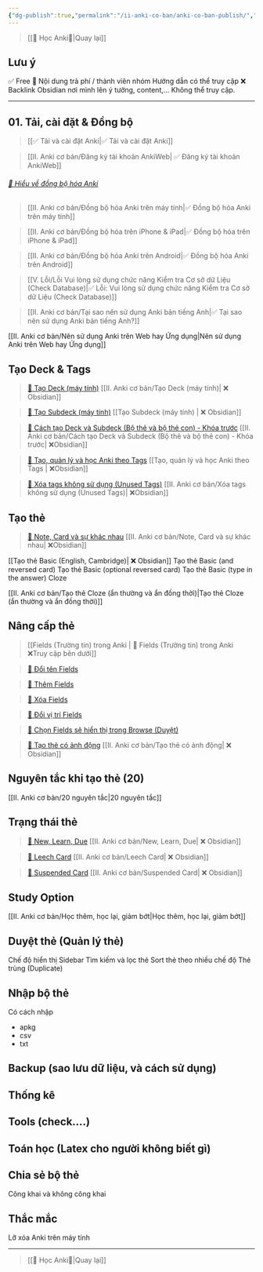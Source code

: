 ```yaml
---
{"dg-publish":true,"permalink":"/ii-anki-co-ban/anki-co-ban-publish/","title":"Anki cơ bản","pinned":true,"noteIcon":1}
---
```


> [[🌟 Học Anki🌟\|Quay lại]]

## Lưu ý

✅ Free
👑 Nội dung trả phí / thành viên nhóm Hướng dẫn có thể truy cập
❌ Backlink Obsidian nơi mình lên ý tưởng, content,... Không thể truy cập.

___
## 01. Tải, cài đặt & Đồng bộ

> [[✅ Tải và cài đặt Anki\|✅ Tải và cài đặt Anki]]

> [[II. Anki cơ bản/Đăng ký tài khoản AnkiWeb\| ✅ Đăng ký tài khoản AnkiWeb]] 

###### [👑 Hiểu về đồng bộ hóa Anki](https://www.facebook.com/groups/ankikhoa2/posts/656841203164849/)  

> [[II. Anki cơ bản/Đồng bộ hóa Anki trên máy tính\|✅ Đồng bộ hóa Anki trên máy tính]]

> [[II. Anki cơ bản/Đồng bộ hóa trên iPhone & iPad\|✅ Đồng bộ hóa trên iPhone & iPad]]

> [[II. Anki cơ bản/Đồng bộ hóa Anki trên Android\|✅ Đồng bộ hóa Anki trên Android]]

> [[V. Lỗi/Lỗi Vui lòng sử dụng chức năng Kiểm tra Cơ sở dữ Liệu (Check Database)\|✅ Lỗi: Vui lòng sử dụng chức năng Kiểm tra Cơ sở dữ Liệu (Check Database)]]

> [[II. Anki cơ bản/Tại sao nên sử dụng Anki bản tiếng Anh\|✅ Tại sao nên sử dụng Anki bản tiếng Anh?]]

[[II. Anki cơ bản/Nên sử dụng Anki trên Web hay Ứng dụng\|Nên sử dụng Anki trên Web hay Ứng dụng]]

## Tạo Deck & Tags

> [👑 Tạo Deck (máy tính)](https://www.facebook.com/100006970567626/videos/269699682445236/)
> [[II. Anki cơ bản/Tạo Deck (máy tính)\| ❌ Obsidian]]


> [👑 Tạo Subdeck (máy tính)](https://www.facebook.com/100006970567626/videos/1309708296640380/)
> [[Tạo Subdeck (máy tính) \| ❌ Obsidian]]


> [👑 Cách tạo Deck và Subdeck (Bộ thẻ và bộ thẻ con) - Khóa trước](https://www.facebook.com/100006970567626/videos/948967736190048/) 
> [[II. Anki cơ bản/Cách tạo Deck và Subdeck (Bộ thẻ và bộ thẻ con) - Khóa trước\| ❌Obsidian]]


> [👑 Tạo, quản lý và học Anki theo Tags](https://www.facebook.com/100006970567626/videos/1735576880208862/) 
> [[Tạo, quản lý và học Anki theo Tags \| ❌Obsidian]]


> [👑 Xóa tags không sử dụng (Unused Tags)](https://www.facebook.com/groups/ankikhoa2/posts/658428619672774/)
> [[II. Anki cơ bản/Xóa tags không sử dụng (Unused Tags)\| ❌Obsidian]]


## Tạo thẻ

> [👑 Note, Card và sự khác nhau](https://www.facebook.com/groups/ankikhoa2/posts/658651092983860/)
> [[II. Anki cơ bản/Note, Card và sự khác nhau\| ❌Obsidian]]

[[Tạo thẻ Basic (English, Cambridge)\| ❌ Obsidian]]
Tạo thẻ Basic (and reversed card)
Tạo thẻ Basic (optional reversed card)
Tạo thẻ Basic (type in the answer)
Cloze

[[II. Anki cơ bản/Tạo thẻ Cloze (ẩn thường và ẩn đồng thời)\|Tạo thẻ Cloze (ẩn thường và ẩn đồng thời)]]

## Nâng cấp thẻ

> [[Fields (Trường tin) trong Anki \| 👑 Fields (Trường tin) trong Anki ❌Truy cập bên dưới]]

> [👑 Đổi tên Fields](https://www.facebook.com/100006970567626/videos/6386729764755310/)

> [👑 Thêm Fields](https://www.facebook.com/100006970567626/videos/610376627914331/)

> [👑 Xóa Fields](https://www.facebook.com/100006970567626/videos/1460259781398928/)

> [👑 Đổi vị trí Fields](https://www.facebook.com/100006970567626/videos/996737118425945/)

> [👑 Chọn Fields sẽ hiển thị trong Browse (Duyệt)](https://www.facebook.com/100006970567626/videos/1115800266045956/)



> [👑 Tạo thẻ có ảnh động](https://www.facebook.com/groups/ankikhoa2/posts/657978433051126/)
> [[II. Anki cơ bản/Tạo thẻ có ảnh động\| ❌ Obsidian]]

## Nguyên tắc khi tạo thẻ (20)
[[II. Anki cơ bản/20 nguyên tắc\|20 nguyên tắc]]

## Trạng thái thẻ

> [👑 New, Learn, Due](https://www.facebook.com/100006970567626/videos/6380549382011532/)
> [[II. Anki cơ bản/New, Learn, Due\| ❌ Obsidian]]

> [👑 Leech Card](https://www.facebook.com/100006970567626/videos/3522266851347838/)
> [[II. Anki cơ bản/Leech Card\| ❌ Obsidian]]

> [👑 Suspended Card](https://www.facebook.com/100006970567626/videos/1013283566338415/)
> [[II. Anki cơ bản/Suspended Card\| ❌ Obsidian]]


## Study Option
[[II. Anki cơ bản/Học thêm, học lại, giảm bớt\|Học thêm, học lại, giảm bớt]]


## Duyệt thẻ (Quản lý thẻ)

Chế độ hiển thị
Sidebar
Tìm kiếm và lọc thẻ
Sort thẻ theo nhiều chế độ
Thẻ trùng (Duplicate)


## Nhập bộ thẻ
Có cách nhập
- apkg
- csv
- txt

## Backup (sao lưu dữ liệu, và cách sử dụng)

## Thống kê

## Tools (check....)

## Toán học (Latex cho người không biết gì)

## Chia sẻ bộ thẻ
Công khai và không công khai

## Thắc mắc
Lỡ xóa Anki trên máy tính

___
> [[🌟 Học Anki🌟\|Quay lại]]